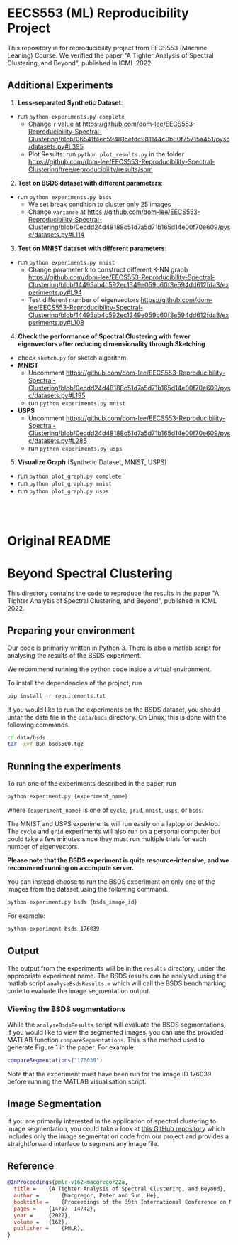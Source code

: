 # EECS553 (ML) Reproducibility Project
This repository is for reproducibility project from EECS553 (Machine Leaning)
Course. We verified the paper "A Tighter Analysis of Spectral Clustering, and
Beyond", published in ICML 2022.

## Additional Experiments
1. **Less-separated Synthetic Dataset**:
- run `python experiments.py complete`
    - Change `r` value at https://github.com/dom-lee/EECS553-Reproducibility-Spectral-Clustering/blob/06541f4ec59481cefdc981144c0b80f75715a451/pysc/datasets.py#L395
    - Plot Results: run `python plot_results.py` in the folder https://github.com/dom-lee/EECS553-Reproducibility-Spectral-Clustering/tree/reproducibility/results/sbm

2. **Test on BSDS dataset with different parameters**:
- run `python experiments.py bsds`
    - We set break condition to cluster only 25 images
    - Change `variance` at https://github.com/dom-lee/EECS553-Reproducibility-Spectral-Clustering/blob/0ecdd24d48188c51d7a5d71b165d14e00f70e609/pysc/datasets.py#L114 

3. **Test on MNIST dataset with different parameters**:
- run `python experiments.py mnist`
    - Change parameter k to construct different K-NN graph
    https://github.com/dom-lee/EECS553-Reproducibility-Spectral-Clustering/blob/14495ab4c592ec1349e059b60f3e594dd612fda3/experiments.py#L94
    - Test different number of eigenvectors 
    https://github.com/dom-lee/EECS553-Reproducibility-Spectral-Clustering/blob/14495ab4c592ec1349e059b60f3e594dd612fda3/experiments.py#L108

4. **Check the performance of Spectral Clustering with fewer eigenvectors after
   reducing dimensionality through Sketching**
- check `sketch.py` for sketch algorithm
- **MNIST**
    - Uncomment https://github.com/dom-lee/EECS553-Reproducibility-Spectral-Clustering/blob/0ecdd24d48188c51d7a5d71b165d14e00f70e609/pysc/datasets.py#L195 
    - run `python experiments.py mnist`
- **USPS**
    - Uncomment https://github.com/dom-lee/EECS553-Reproducibility-Spectral-Clustering/blob/0ecdd24d48188c51d7a5d71b165d14e00f70e609/pysc/datasets.py#L285
    - run `python experiments.py usps`

5. **Visualize Graph** (Synthetic Dataset, MNIST, USPS)
- run `python plot_graph.py complete`
- run `python plot_graph.py mnist`
- run `python plot_graph.py usps`

<br/>
<br/>

# Original README
# Beyond Spectral Clustering
This directory contains the code to reproduce the results in the paper "A Tighter Analysis of Spectral Clustering, and Beyond", published in 
ICML 2022.

## Preparing your environment
Our code is primarily written in Python 3. There is also a matlab
script for analysing the results of the BSDS experiment.

We recommend running the python code inside a virtual environment.

To install the dependencies of the project, run

```bash
pip install -r requirements.txt
```

If you would like to run the experiments on the BSDS dataset, you should untar the data file
in the `data/bsds` directory. On Linux, this is done with the following commands.

```bash
cd data/bsds
tar -xvf BSR_bsds500.tgz
```

## Running the experiments
To run one of the experiments described in the paper, run

```bash
python experiment.py {experiment_name}
```

where ```{experiment_name}``` is one of `cycle`, `grid`, `mnist`, `usps`, or `bsds`.

The MNIST and USPS experiments will run easily on a laptop or desktop. The `cycle` and `grid` experiments will also run
on a personal computer but could take a few minutes since they must run multiple trials for each number of eigenvectors.

**Please note that the BSDS experiment is quite resource-intensive, and we recommend running on a compute server.**

You can instead choose to run the BSDS experiment on only one of the images from the dataset using the following command.

```bash
python experiment.py bsds {bsds_image_id}
```

For example:

```bash
python experiment bsds 176039
```

## Output
The output from the experiments will be in the `results` directory, under the appropriate experiment name.
The BSDS results can be analysed using the matlab script `analyseBsdsResults.m` which will call the
BSDS benchmarking code to evaluate the image segmentation output.

### Viewing the BSDS segmentations
While the `analyseBsdsResults` script will evaluate the BSDS segmentations, if you would like to view the
segmented images, you can use the provided MATLAB function `compareSegmentations`. This is the method used to generate
Figure 1 in the paper. For example:

```matlab
compareSegmentations("176039")
```

Note that the experiment must have been run for the image ID 176039 before running the MATLAB visualisation script.

## Image Segmentation
If you are primarily interested in the application of spectral clustering to image segmentation, you could take a look at
[this GitHub repository](https://github.com/pmacg/spectral-image-segmentation) which includes only the image segmentation code
from our project and provides a straightforward interface to segment any image file.

## Reference

```bibtex
@InProceedings{pmlr-v162-macgregor22a,
  title = 	 {A Tighter Analysis of Spectral Clustering, and Beyond},
  author =       {Macgregor, Peter and Sun, He},
  booktitle = 	 {Proceedings of the 39th International Conference on Machine Learning},
  pages = 	 {14717--14742},
  year = 	 {2022},
  volume = 	 {162},
  publisher =    {PMLR},
}
```

